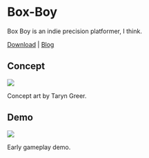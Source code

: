 # Box-Boy

Box Boy is an indie precision platformer, I think.

[Download](https://github.com/octalmage/Box-Boy/releases) | [Blog](http://octalmage.com/tagged/boxboy)

## Concept

![](https://cloudup.com/ccUQe9_8IL4+)

Concept art by Taryn Greer.

## Demo

![](https://cldup.com/WztPqBuejj.gif)

Early gameplay demo. 
